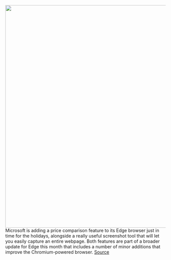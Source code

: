 <img src='https://cdn.vox-cdn.com/thumbor/aVuJm4QcWFRlvd8OKe4cMIXWpFY=/0x0:2040x1360/1200x800/filters:focal(857x517:1183x843)/cdn.vox-cdn.com/uploads/chorus_image/image/67601760/acastro_200207_3900_Edge_0001.0.0.jpg' width='700px' /><br/>
Microsoft is adding a price comparison feature to its Edge browser just in time for the holidays, alongside a really useful screenshot tool that will let you easily capture an entire webpage. Both features are part of a broader update for Edge this month that includes a number of minor additions that improve the Chromium-powered browser.
<a href='https://www.theverge.com/2020/10/8/21507374/microsoft-edge-price-comparisons-screenshot-tool-features'> Source <a/>
